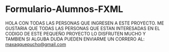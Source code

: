 # Formulario-Alumnos-FXML

HOLA CON TODAS LAS PERSONAS QUE INGRESEN A ESTE PROYECTO.
ME GUSTARIA QUE TODAS LAS PERSONAS QUE ESTAN INTERESADAS EN EL CODIGO DE ESTE PEQUEÑO PROYECTO LO DISFRUTEN MUCHO Y TAMBIEN SI
ALGUBA DUDA PUEDEN ENVIARME UN CORRERO AL: maxaqquepucho@gmail.com
